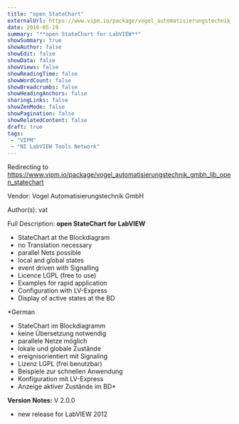 ```yaml
---
title: "open_StateChart"
externalUrl: https://www.vipm.io/package/vogel_automatisierungstechnik_gmbh_lib_open_statechart
date: 2016-05-19
summary: "**open StateChart for LabVIEW**"
showSummary: true
showAuthor: false
showEdit: false
showData: false
showViews: false
showReadingTime: false
showWordCount: false
showBreadcrumbs: false
showHeadingAnchors: false
sharingLinks: false
showZenMode: false
showPagination: false
showRelatedContent: false
draft: true
tags:
 - "VIPM"
 - "NI LabVIEW Tools Network"
---
```


Redirecting to https://www.vipm.io/package/vogel_automatisierungstechnik_gmbh_lib_open_statechart

Vendor: Vogel Automatisierungstechnik GmbH

Author(s): vat
 
Full Description:
**open StateChart for LabVIEW**

- StateChart at the Blockdiagram
- no Translation necessary
- parallel Nets possible
- local and global states
- event driven with Signalling
- Licence  LGPL (free to use)
- Examples for rapid application
- Configuration with LV-Express
- Display of active states at the BD

*German
- StateChart im Blockdiagramm
- keine Übersetzung notwendig
- parallele Netze möglich
- lokale und globale Zustände
- ereignisorientiert mit Signaling
- Lizenz  LGPL (frei benutzbar)
- Beispiele zur schnellen Anwendung
- Konfiguration mit LV-Express
- Anzeige aktiver Zustände im BD*

**Version Notes:**
V 2.0.0
 -  new release for LabVIEW 2012
